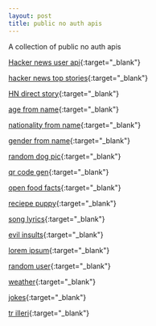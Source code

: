 ```yaml
---
layout: post
title: public no auth apis
---
```

A collection of public no auth apis


[Hacker news user api](https://hn.algolia.com/api/v1/users/umtksa){:target="_blank"}

[hacker news top stories](https://hacker-news.firebaseio.com/v0/topstories.json?print=pretty){:target="_blank"}

[HN direct story](https://hacker-news.firebaseio.com/v0/item/23080417.json?print=pretty){:target="_blank"}

[age from name](https://api.agify.io/?name=astro){:target="_blank"}

[nationality from name](https://api.nationalize.io/?name=ali){:target="_blank"}

[gender from name](https://api.genderize.io/?name=peter){:target="_blank"}

[random dog pic](https://dog.ceo/api/breeds/image/random){:target="_blank"}

[qr code gen](https://api.qrserver.com/v1/create-qr-code/?size=150x150&data=Example){:target="_blank"}

[open food facts](https://world.openfoodfacts.org/api/v0/product/737628064502.json){:target="_blank"}

[reciepe puppy](http://www.recipepuppy.com/api/?i=onions,garlic&q=omelet&p=3){:target="_blank"}

[song lyrics](https://api.lyrics.ovh/v1/justin%20bieber/yummy){:target="_blank"}

[evil insults](https://evilinsult.com/generate_insult.php?lang=en&type=json){:target="_blank"}

[lorem ipsum](https://loripsum.net/api/plaintext){:target="_blank"}

[random user](https://randomuser.me/api/){:target="_blank"}

[weather](http://www.7timer.info/bin/astro.php?lon=40&lat=29&ac=0&unit=metric&output=json&tzshift=0){:target="_blank"}

[jokes](https://sv443.net/jokeapi/v2/joke/Any){:target="_blank"}

[tr illeri](https://gist.githubusercontent.com/serong/9b25594a7b9d85d3c7f7/raw/9904724fdf669ad68c07ab79af84d3a881ff8859/iller.json){:target="_blank"}
